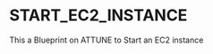 # START_EC2_INSTANCE
This a Blueprint on ATTUNE to Start an EC2 instance

<!-- git remote set-url --push "StartEC2" "https://github.com/ogie15/START_EC2-_INSTANCE" "https://github.com/ogie15/START_EC2_INSTANCE" -->

<!-- git push --set-upstream StartEC2 master -->

<!-- git push --set-upstream "https://github.com/ogie15/START_EC2_INSTANCE" master -->

<!-- git pull --set-upstream "https://github.com/ogie15/START_EC2_INSTANCE" master -->